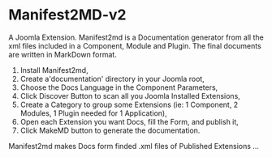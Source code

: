 # Manifest2MD-v2
A Joomla Extension. Manifest2md is a Documentation generator from all the xml files included in a Component, Module and Plugin.
The final documents are written in MarkDown format.

1) Install Manifest2md,
2) Create a'documentation' directory in your Joomla root,
3) Choose the Docs Language in the Component Parameters,
4) Click Discover Button to scan all you Joomla Installed Extensions,
5) Create a Category to group some Extensions (ie: 1 Component, 2 Modules, 1 Plugin needed for 1 Application),
6) Open each Extension you want Docs, fill the Form, and publish it,
7) Click MakeMD button to generate the documentation.

Manifest2md makes Docs form finded .xml files of Published Extensions ...
